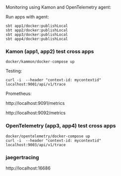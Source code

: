 Monitoring using Kamon and OpenTelemetry agent:

Run apps with agent:
```
sbt app1/docker:publishLocal
sbt app2/docker:publishLocal
sbt app3/docker:publishLocal
sbt app4/docker:publishLocal
```

### Kamon (app1, app2) test cross apps
```
docker/kammon/docker-compose up
```
Testing:
```
curl -i  --header "context-id: mycontextid" localhost:9001/api/v1/trace
```
Prometheus:

http://localhost:9091/metrics

http://localhost:9092/metrics

### OpenTelemetry (app3, app4) test cross apps
```
docker/opentelemetry/docker-compose up
curl -i  --header "context-id: mycontextid" localhost:9003/api/v1/trace
```

### jaegertracing
http://localhost:16686
